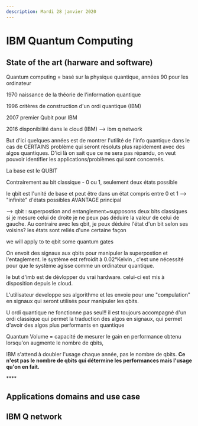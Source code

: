 ```yaml
---
description: Mardi 28 janvier 2020
---
```


# IBM Quantum Computing

## State of the art \(harware and software\)

Quantum computing = basé sur la physique quantique, années 90 pour les ordinateur

1970 naissance de la théorie de l'information quantique

1996 critères de construction d'un ordi quantique \(IBM\)

2007 premier Qubit pour IBM

2016 disponibilité dans le cloud \(IBM\) --&gt; ibm q network



But d'ici quelques années est de montrer l'utilité de l'info quantique dans le cas de CERTAINS problème qui seront résoluts plus rapidement avec des algos quantiques. D'ici là on sait que ce ne sera pas répandu, on veut pouvoir identifier les applications/problèmes qui sont concernés.



La base est le QUBIT 

Contrairement au bit classique - 0 ou 1, seulement deux états possible

le qbit est l'unité de base et peut être dans un état compris entre 0 et 1 --&gt; "infinité" d'états possibles AVANTAGE principal

--&gt; qbit : superpostion and entanglement=supposons deux bits classiques si je mesure celui de droite je ne peux pas déduire la valeur de celui de gauche. Au contraire avec les qbit, je peux déduire l'état d'un bit selon ses voisins? les états sont reliés d'une certaine façon

we will apply to te qbit some quantum gates



On envoit des signaux aux qbits pour manipuler la superpostion et l'entaglement.  le système est refroidit à 0.02°Kelvin , c'est une nécessité pour que le système agisse comme un ordinateur quantique.



le but d'imb est de dévlopper du vrai hardware. celui-ci est mis à disposition depuis le cloud.

L'utilisateur developpe ses algorithme et les envoie pour une "compulation" en signaux qui seront utilisés pour manipuler les qbits.

U ordi quantique ne fonctionne pas seul!! il est toujours accompagné d'un ordi classique qui permet la traduction des algos en signaux, qui permet d'avoir des algos plus performants en quantique



Quantum Volume = capacité de mesurer le gain en performance obtenu lorsqu'on augmente le nombre de qbits,

IBM s'attend à doubler l'usage chaque année, pas le nombre de qbits. **Ce n'est pas le nombre de qbits qui détermine les performances mais l'usage qu'on en fait.**

\*\*\*\*





## Applications domains and use case

## IBM Q network

